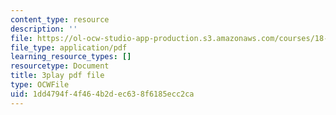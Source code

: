 ```yaml
---
content_type: resource
description: ''
file: https://ol-ocw-studio-app-production.s3.amazonaws.com/courses/18-02-multivariable-calculus-fall-2007/1dd4794f4f464b2dec638f6185ecc2ca_YBajUR3EFSM.pdf
file_type: application/pdf
learning_resource_types: []
resourcetype: Document
title: 3play pdf file
type: OCWFile
uid: 1dd4794f-4f46-4b2d-ec63-8f6185ecc2ca
---
```

